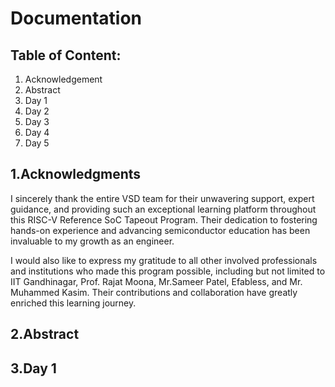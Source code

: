 # Documentation
## Table of Content:
1. Acknowledgement 
2. Abstract
3. Day 1
4. Day 2
5. Day 3
6. Day 4
7. Day 5
   
## 1.Acknowledgments

I sincerely thank the entire VSD team for their unwavering support, expert guidance, and providing such an exceptional learning platform throughout this RISC-V Reference SoC Tapeout Program. Their dedication to fostering hands-on experience and advancing semiconductor education has been invaluable to my growth as an engineer.

I would also like to express my gratitude to all other involved professionals and institutions who made this program possible, including but not limited to IIT Gandhinagar, Prof. Rajat Moona, Mr.Sameer Patel, Efabless, and Mr. Muhammed Kasim. Their contributions and collaboration have greatly enriched this learning journey.

## 2.Abstract


## 3.Day 1
